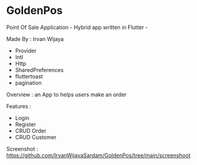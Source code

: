 # GoldenPos
Point Of Sale Application - Hybrid app written in Flutter - 

Made By : Irvan Wijaya

- Provider
- Intl
- Http 
- SharedPreferences
- fluttertoast
- pagination

Overview : an App to helps users make an order


Features :

- Login 
- Register
- CRUD Order
- CRUD Customer


Screenshot : https://github.com/IrvanWijayaSardam/GoldenPos/tree/main/screenshoot